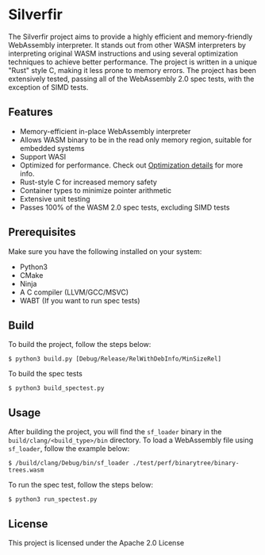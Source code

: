 # Silverfir

The Silverfir project aims to provide a highly efficient and memory-friendly WebAssembly interpreter. It stands out from other WASM interpreters by interpreting original WASM instructions and using several optimization techniques to achieve better performance. The project is written in a unique "Rust" style C, making it less prone to memory errors. The project has been extensively tested, passing all of the WebAssembly 2.0 spec tests, with the exception of SIMD tests.

## Features

- Memory-efficient in-place WebAssembly interpreter
- Allows WASM binary to be in the read only memory region, suitable for embedded systems
- Support WASI
- Optimized for performance. Check out [Optimization details](docs/Interpreter.md) for more info.
- Rust-style C for increased memory safety
- Container types to minimize pointer arithmetic
- Extensive unit testing
- Passes 100% of the WASM 2.0 spec tests, excluding SIMD tests

## Prerequisites

Make sure you have the following installed on your system:

- Python3
- CMake
- Ninja
- A C compiler (LLVM/GCC/MSVC)
- WABT (If you want to run spec tests)

## Build

To build the project, follow the steps below:

```
$ python3 build.py [Debug/Release/RelWithDebInfo/MinSizeRel]
```

To build the spec tests

```
$ python3 build_spectest.py
```

## Usage

After building the project, you will find the `sf_loader` binary in the `build/clang/<build_type>/bin` directory. To load a WebAssembly file using `sf_loader`, follow the example below:


```
$ /build/clang/Debug/bin/sf_loader ./test/perf/binarytree/binary-trees.wasm
```

To run the spec test, follow the steps below:

```
$ python3 run_spectest.py
```

## License

This project is licensed under the Apache 2.0 License